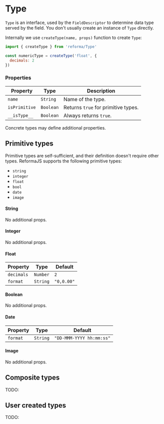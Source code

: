 # Type

`Type` is an interface, used by the `FieldDescriptor` to determine data type served by the field. You don't usually create an instance of `Type` directly.

Internally we use `createType(name, props)` function to create `Type`:

```js
import { createType } from 'reforma/Type'

const numericType = createType('float', {
  decimals: 2
})
```

### Properties

| Property | Type | Description |
|----------|------|-------------|
| `name`        | `String` | Name of the type. |
| `isPrimitive` | `Boolean` | Returns `true` for primitive types. |
| `__isType__`  | `Boolean` | Always returns `true`. |

Concrete types may define additional properties.

## Primitive types

Primitive types are self-sufficient, and their definition doesn't require other types. ReformaJS supports the following primitive types:

- `string`
- `integer`
- `float`
- `bool`
- `date`
- `image`

#### String

No additional props.

#### Integer

No additional props.

#### Float

| Property | Type | Default |
|----------|------|---------|
| `decimals` | `Number` | `2` |
| `format` | `String` | `"0,0.00"` |

#### Boolean

No additional props.

#### Date

| Property | Type | Default |
|----------|------|---------|
| `format` | `String` | `"DD-MMM-YYYY hh:mm:ss"` |

#### Image

No additional props.

## Composite types

TODO:

## User created types

TODO:
